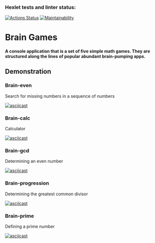 ### Hexlet tests and linter status:
[![Actions Status](https://github.com/Mar-Ble/frontend-project-44/workflows/hexlet-check/badge.svg)](https://github.com/Mar-Ble/frontend-project-44/actions)
[![Maintainability](https://api.codeclimate.com/v1/badges/2f65869426b0453ab29b/maintainability)](https://codeclimate.com/github/Mar-Ble/frontend-project-44/maintainability)

# Brain Games
#### A console application that is a set of five simple math games. They are structured along the lines of popular abundant brain-pumping apps.

## Demonstration
### Brain-even
Search for missing numbers in a sequence of numbers

[![asciicast](https://asciinema.org/a/zdgRTF2UgmuoLf1GNY9xNEChn.svg)](https://asciinema.org/a/zdgRTF2UgmuoLf1GNY9xNEChn)

### Brain-calc
Сalculator

[![asciicast](https://asciinema.org/a/KOk4HG0TgXOH5uotZAywxJXHA.svg)](https://asciinema.org/a/KOk4HG0TgXOH5uotZAywxJXHA)

### Brain-gcd
Determining an even number

[![asciicast](https://asciinema.org/a/dMZ05V3ebdVNGJ1kwoyayYEMl.svg)](https://asciinema.org/a/dMZ05V3ebdVNGJ1kwoyayYEMl)

### Brain-progression
Determining the greatest common divisor

[![asciicast](https://asciinema.org/a/Q78GByjft6fRLoEnk261a3TJu.svg)](https://asciinema.org/a/Q78GByjft6fRLoEnk261a3TJu)

### Brain-prime
Defining a prime number

[![asciicast](https://asciinema.org/a/UvEemulZT8ct4xazWnETbxOPG.svg)](https://asciinema.org/a/UvEemulZT8ct4xazWnETbxOPG)



